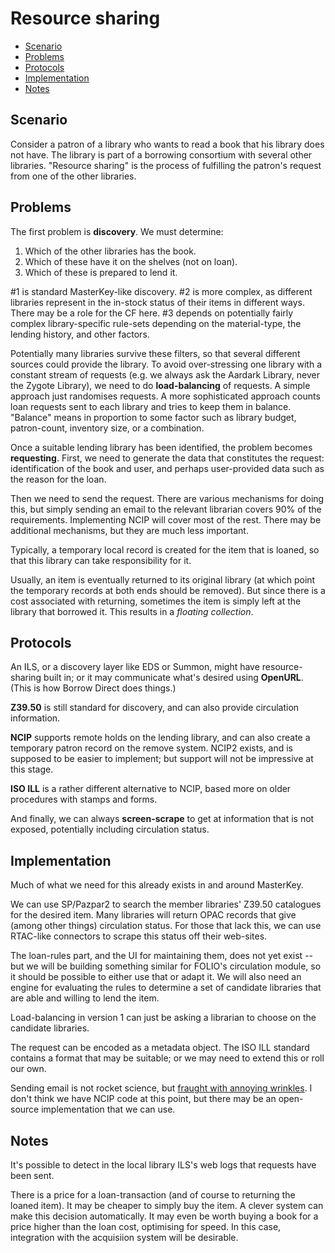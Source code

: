 # Resource sharing

<!-- md2toc -l 2 resource-sharing.md -->
* [Scenario](#scenario)
* [Problems](#problems)
* [Protocols](#protocols)
* [Implementation](#implementation)
* [Notes](#notes)

## Scenario

Consider a patron of a library who wants to read a book that his library does not have. The library is part of a borrowing consortium with several other libraries. "Resource sharing" is the process of fulfilling the patron's request from one of the other libraries.

## Problems

The first problem is **discovery**. We must determine:

1. Which of the other libraries has the book.
2. Which of these have it on the shelves (not on loan).
3. Which of these is prepared to lend it.

#1 is standard MasterKey-like discovery. #2 is more complex, as different libraries represent in the in-stock status of their items in different ways. There may be a role for the CF here. #3 depends on potentially fairly complex library-specific rule-sets depending on the material-type, the lending history, and other factors.

Potentially many libraries survive these filters, so that several different sources could provide the library. To avoid over-stressing one library with a constant stream of requests (e.g. we always ask the Aardark Library, never the Zygote Library), we need to do **load-balancing** of requests. A simple approach just randomises requests. A more sophisticated approach counts loan requests sent to each library and tries to keep them in balance. "Balance" means in proportion to some factor such as library budget, patron-count, inventory size, or a combination.

Once a suitable lending library has been identified, the problem becomes **requesting**. First, we need to generate the data that constitutes the request: identification of the book and user, and perhaps user-provided data such as the reason for the loan.

Then we need to send the request. There are various mechanisms for doing this, but simply sending an email to the relevant librarian covers 90% of the requirements. Implementing NCIP will cover most of the rest. There may be additional mechanisms, but they are much less important.

Typically, a temporary local record is created for the item that is loaned, so that this library can take responsibility for it.

Usually, an item is eventually returned to its original library (at which point the temporary records at both ends should be removed). But since there is a cost associated with returning, sometimes the item is simply left at the library that borrowed it. This results in a _floating collection_.

## Protocols

An ILS, or a discovery layer like EDS or Summon, might have resource-sharing built in; or it may communicate what's desired using **OpenURL**. (This is how Borrow Direct does things.)

**Z39.50** is still standard for discovery, and can also provide circulation information.

**NCIP** supports remote holds on the lending library, and can also create a temporary patron record on the remove system. NCIP2 exists, and is supposed to be easier to implement; but support will not be impressive at this stage.

**ISO ILL** is a rather different alternative to NCIP, based more on older procedures with stamps and forms.

And finally, we can always **screen-scrape** to get at information that is not exposed, potentially including circulation status.

## Implementation

Much of what we need for this already exists in and around MasterKey.

We can use SP/Pazpar2 to search the member libraries' Z39.50 catalogues for the desired item. Many libraries will return OPAC records that give (among other things) circulation status. For those that lack this, we can use RTAC-like connectors to scrape this status off their web-sites.

The loan-rules part, and the UI for maintaining them, does not yet exist -- but we will be building something similar for FOLIO's circulation module, so it should be possible to either use that or adapt it. We will also need an engine for evaluating the rules to determine a set of candidate libraries that are able and willing to lend the item.

Load-balancing in version 1 can just be asking a librarian to choose on the candidate libraries.

The request can be encoded as a metadata object. The ISO ILL standard contains a format that may be suitable; or we may need to extend this or roll our own.

Sending email is not rocket science, but [fraught with annoying wrinkles](https://blog.codinghorror.com/so-youd-like-to-send-some-email-through-code/). I don't think we have NCIP code at this point, but there may be an open-source implementation that we can use.

## Notes

It's possible to detect in the local library ILS's web logs that requests have been sent.

There is a price for a loan-transaction (and of course to returning the loaned item). It may be cheaper to simply buy the item. A clever system can make this decision automatically. It may even be worth buying a book for a price higher than the loan cost, optimising for speed. In this case, integration with the acquisiion system will be desirable.


